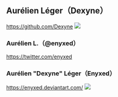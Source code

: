 ## Aurélien Léger（Dexyne）
https://github.com/Dexyne
![](https://avatars0.githubusercontent.com/u/483657)
### Aurélien L.（@enyxed）
https://twitter.com/enyxed
### Aurélien "Dexyne" Léger（Enyxed）
https://enyxed.deviantart.com/
![](https://orig00.deviantart.net/4f83/f/2011/237/9/d/profile_picture_by_enyxed-d47s3oa.jpg)
